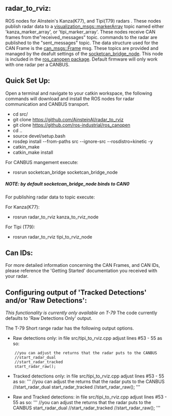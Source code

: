 ## radar_to_rviz:
ROS nodes for AInstein's Kanza(K77), and Tipi(T79) radars .  These nodes publish radar data to a [visualization_msgs::markerArray](http://docs.ros.org/api/visualization_msgs/html/msg/MarkerArray.html) topic named either 'kanza_marker_array', or 'tipi_marker_array'. These nodes receive CAN frames from the"received_messages" topic. commands to the radar are published to the "sent_messages" topic.  The data structure used for the CAN Frame is the [can_msgs::Frame](http://docs.ros.org/api/can_msgs/html/msg/Frame.html) msg. These topics are provided and managed by the deafult settings of the [socketcan_bridge_node](http://wiki.ros.org/socketcan_bridge?distro=lunar). This node is included in the [ros_canopen package](http://wiki.ros.org/ros_canopen?distro=lunar).  Default firmware will only work with one radar per a CANBUS.

## Quick Set Up:
Open a terminal and navigate to your catkin workspace, the following commands will download and install the ROS nodes for radar communication and CANBUS transport.


- cd src/
- git clone https://github.com/AinsteinAI/radar_to_rviz
- git clone https://github.com/ros-industrial/ros_canopen
- cd ..
- source devel/setup.bash
- rosdep install --from-paths src --ignore-src --rosdistro=kinetic -y
- catkin_make
- catkin_make install


For CANBUS mangement execute:

- rosrun socketcan_bridge socketcan_bridge_node
##### NOTE: by default socketcan_bridge_node binds to CAN0


For publishing radar data to topic execute:

For Kanza(K77):
- rosrun radar_to_rviz kanza_to_rviz_node

For Tipi (T79):
- rosrun radar_to_rviz tipi_to_rviz_node

## Can IDs:

For more detailed information concerning the CAN Frames, and CAN IDs, please reference the 'Getting Started' documentation you received with your radar.

## Configuring output of 'Tracked Detections' and/or 'Raw Detections':
*This functionality is currently only available on T-79* 
The code currently defaults to 'Raw Detections Only' output.

The T-79 Short range radar has the following output options.

- Raw detections only:  in file src/tipi_to_rviz.cpp adjust lines #53 - 55 as so:
```
    //you can adjust the returns that the radar puts to the CANBUS
    //start_radar_dual
    //start_radar_tracked
    start_radar_raw();
```

- Tracked detections only: in file src/tipi_to_rviz.cpp adjust lines #53 - 55 as so:
'''
    //you can adjust the returns that the radar puts to the CANBUS
    //start_radar_dual
    start_radar_tracked
    //start_radar_raw();
'''

- Raw and Tracked detections: in file src/tipi_to_rviz.cpp adjust lines #53 - 55 as so:
'''
    //you can adjust the returns that the radar puts to the CANBUS
    start_radar_dual
    //start_radar_tracked
    //start_radar_raw();
'''


